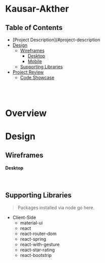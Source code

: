 # Kausar-Akther

## Table of Contents
- [Project Description](#project-description
- [Design](#design)
  - [Wireframes](#wireframes)
    - [Desktop](#desktop)
    - [Mobile](#mobile)
  - [Supporting Libraries](#supporting-libraries)
- [Project Review](#project-review)
  - [Code Showcase](#code-showcase)
  
<br>
<br>

# Overview

# Design

## Wireframes

#### Desktop 

<br>

## Supporting Libraries

> Packages installed via node go here.

* Client-Side
  * material-ui
  * react
  * react-router-dom
  * react-spring
  * react-with-gesture
  * react-star-rating
  * react-bootstrip
  

<br>
<br>


